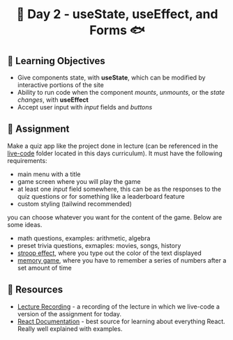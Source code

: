 <h1 align="center">
  🎣 Day 2 - useState, useEffect, and Forms 🐟
</h1>

## 🎯 Learning Objectives

- Give components state, with **useState**, which can be modified by interactive portions of the site
- Ability to run code when the component *mounts*, *unmounts*, or the *state changes*, with **useEffect**
- Accept user input with *input* fields and *buttons*


## 📔 Assignment

Make a quiz app like the project done in lecture (can be referenced in the [live-code](./live-code) folder located in this days curriculum). It must have the following requirements:

- main menu with a title
- game screen where you will play the game
- at least one *input* field somewhere, this can be as the responses to the quiz questions or for something like a leaderboard feature
- custom styling (tailwind recommended)

you can choose whatever you want for the content of the game. Below are some ideas.

- math questions, examples: arithmetic, algebra
- preset trivia questions, exmaples: movies, songs, history
- [stroop effect](https://freebrainagegames.com/stroop.html#), where you type out the color of the text displayed
- [memory game](https://humanbenchmark.com/tests/number-memory), where you have to remember a series of numbers after a set amount of time


## 🔗 Resources

- [Lecture Recording](https://youtu.be/b4ZL1lt4tjw) - a recording of the lecture in which we live-code a version of the assignment for today.
- [React Documentation](https://reactjs.org/docs/hooks-intro.html) - best source for learning about everything React. Really well explained with examples.
